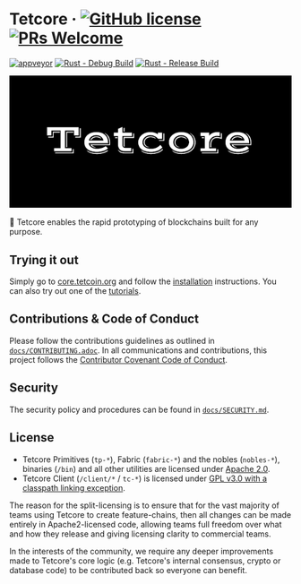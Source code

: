 # Tetcore &middot; [![GitHub license](https://img.shields.io/badge/license-GPL3%2FApache2-blue)](#LICENSE) [![PRs Welcome](https://img.shields.io/badge/PRs-welcome-brightgreen.svg)](docs/CONTRIBUTING.adoc)

[![appveyor](https://img.shields.io/appveyor/build/xdv/tetcore)](https://ci.appveyor.com/project/xdv/tetcore) [![Rust - Debug Build](https://github.com/tetcoin/tetcore/actions/workflows/rust-debug.yml/badge.svg)](https://github.com/tetcoin/tetcore/actions/workflows/rust-debug.yml) [![Rust - Release Build](https://github.com/tetcoin/tetcore/actions/workflows/rust-release.yml/badge.svg)](https://github.com/tetcoin/tetcore/actions/workflows/rust-release.yml)

<p align="center">
  <img src="/docs/media/tetcore.png">
</p>

🚀
Tetcore enables the rapid prototyping of blockchains built for any purpose.

## Trying it out

Simply go to [core.tetcoin.org](https://core.tetcoin.org) and follow the
[installation](https://core.tetcoin.org/docs/en/knowledgebase/getting-started/) instructions. You can
also try out one of the [tutorials](https://tetcoin.org/en/tutorials).

## Contributions & Code of Conduct

Please follow the contributions guidelines as outlined in [`docs/CONTRIBUTING.adoc`](docs/CONTRIBUTING.adoc). In all communications and contributions, this project follows the [Contributor Covenant Code of Conduct](docs/CODE_OF_CONDUCT.md).

## Security

The security policy and procedures can be found in [`docs/SECURITY.md`](docs/SECURITY.md).

## License

- Tetcore Primitives (`tp-*`), Fabric (`fabric-*`) and the nobles (`nobles-*`), binaries (`/bin`) and all other utilities are licensed under [Apache 2.0](LICENSE-APACHE2).
- Tetcore Client (`/client/*` / `tc-*`) is licensed under [GPL v3.0 with a classpath linking exception](LICENSE-GPL3).

The reason for the split-licensing is to ensure that for the vast majority of teams using Tetcore to create feature-chains, then all changes can be made entirely in Apache2-licensed code, allowing teams full freedom over what and how they release and giving licensing clarity to commercial teams.

In the interests of the community, we require any deeper improvements made to Tetcore's core logic (e.g. Tetcore's internal consensus, crypto or database code) to be contributed back so everyone can benefit.

